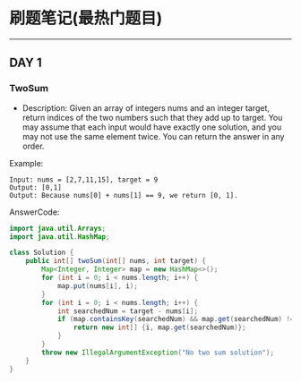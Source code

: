 # 刷题笔记(最热门题目)
--------
## DAY 1

### TwoSum

- Description:
Given an array of integers nums and an integer target, return indices of the two numbers such that they add up to target.
You may assume that each input would have exactly one solution, and you may not use the same element twice.
You can return the answer in any order.


Example:
```
Input: nums = [2,7,11,15], target = 9
Output: [0,1]
Output: Because nums[0] + nums[1] == 9, we return [0, 1].
```

AnswerCode:
```Java
import java.util.Arrays;
import java.util.HashMap;

class Solution {
    public int[] twoSum(int[] nums, int target) {
        Map<Integer, Integer> map = new HashMap<>();
        for (int i = 0; i < nums.length; i++) {
            map.put(nums[i], i);
        }
        for (int i = 0; i < nums.length; i++) {
            int searchedNum = target - nums[i];
            if (map.containsKey(searchedNum) && map.get(searchedNum) != i) {
                return new int[] {i, map.get(searchedNum)};
            }
        }
        throw new IllegalArgumentException("No two sum solution");
    }
}
```
